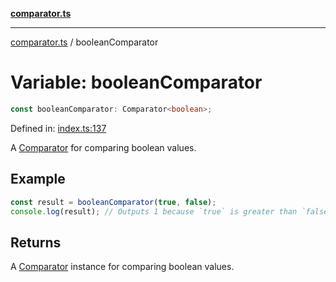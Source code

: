 [**comparator.ts**](../index.md)

---

[comparator.ts](../index.md) / booleanComparator

# Variable: booleanComparator

```ts
const booleanComparator: Comparator<boolean>;
```

Defined in: [index.ts:137](https://github.com/simonkberg/comparator.ts/blob/806cd3fa4519dbdc4b8bf35e9ef68a7f3c2522aa/index.ts#L137)

A [Comparator](../interfaces/Comparator.md) for comparing boolean values.

## Example

```ts
const result = booleanComparator(true, false);
console.log(result); // Outputs 1 because `true` is greater than `false`.
```

## Returns

A [Comparator](../interfaces/Comparator.md) instance for comparing boolean values.

